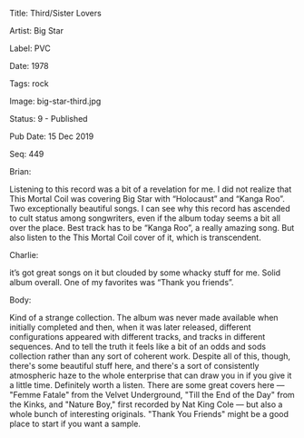 Title:  Third/Sister Lovers

Artist: Big Star

Label:  PVC

Date:   1978

Tags:   rock

Image:  big-star-third.jpg

Status: 9 - Published

Pub Date: 15 Dec 2019

Seq:    449

Brian: 

Listening to this record was a bit of a revelation for me. I did not realize that This Mortal Coil was covering Big Star with “Holocaust” and “Kanga Roo”. Two exceptionally beautiful songs.  I can see why this record has ascended to cult status among songwriters, even if the album today seems a bit all over the place. Best track has to be “Kanga Roo”, a really amazing song. But also listen to the This Mortal Coil cover of it, which is transcendent. 


Charlie: 

it’s got great songs on it but clouded by some whacky stuff for me. Solid album overall. One of my favorites was “Thank you friends”.


Body: 

Kind of a strange collection. The album was never made available when initially completed and then, when it was later released, different configurations appeared with different tracks, and tracks in different sequences. And to tell the truth it feels like a bit of an odds and sods collection rather than any sort of coherent work. Despite all of this, though, there's some beautiful stuff here, and there's a sort of consistently atmospheric haze to the whole enterprise that can draw you in if you give it a little time. Definitely worth a listen. There are some great covers here — "Femme Fatale" from the Velvet Underground, "Till the End of the Day" from the Kinks, and "Nature Boy," first recorded by Nat King Cole — but also a whole bunch of interesting originals. "Thank You Friends" might be a good place to start if you want a sample. 

